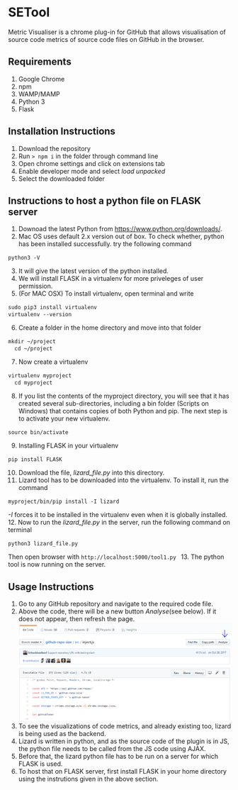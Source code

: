 # SETool

Metric Visualiser is a chrome plug-in for GitHub that allows visualisation of source code metrics of source code files on GitHub in the browser.

## Requirements

1. Google Chrome
2. npm
3. WAMP/MAMP
4. Python 3
5. Flask

## Installation Instructions

1. Download the repository
2. Run ```> npm i``` in the folder through command line
3. Open chrome settings and click on extensions tab
4. Enable developer mode and select *load unpacked*
5. Select the downloaded folder

## Instructions to host a python file on FLASK server
1. Downoad the latest Python from https://www.python.org/downloads/.
2. Mac OS uses default 2.x version out of box. To check whether, python has been installed successfully. try the following command
```
python3 -V
```
3. It will give the latest version of the python installed.
4. We will install FLASK in a virtualenv for more priveleges of user permission.
5. (For MAC OSX) To install virtualenv, open terminal and write 
```
sudo pip3 install virtualenv
virtualenv --version   
```
6. Create a folder in the home directory and move into that folder
```
mkdir ~/project
  cd ~/project
```
7. Now create a virtualenv
```
virtualenv myproject
  cd myproject
```
8. If you list the contents of the myproject directory, you will see that it has created several sub-directories, including a bin folder (Scripts on Windows) that contains copies of both Python and pip. The next step is to activate your new virtualenv.
```
source bin/activate
```
9. Installing FLASK in your virtualenv
```
pip install FLASK
```
10. Download the file, *lizard_file.py* into this directory.
11. Lizard tool has to be downloaded into the virtualenv. To install it, run the command
```
myproject/bin/pip install -I lizard
```
*-I* forces it to be installed in the virtualenv even when it is globally installed.
12. Now to run the *lizard_file.py* in the server, run the following command on terminal
```
python3 lizard_file.py
```
Then open browser with ```http://localhost:5000/tool1.py ```
13. The python tool is now running on the server.

## Usage Instructions

1. Go to any GitHub repository and navigate to the required code file.
2. Above the code, there will be a new button *Analyse*(see below). If it does not appear, then refresh the page.
![alt text](https://github.com/RohithS98/SETool/blob/master/pics/p1.PNG "Logo Title Text 1")
3. To see the visualizations of code metrics, and already existing too, lizard is being used as the backend.
4. Lizard is written in python, and as the source code of the plugin is in JS, the python file needs to be called from the JS code using AJAX.
5. Before that, the lizard python file has to be run on a server for which FLASK is used.
6. To host that on FLASK server, first install FLASK in your home directory using the instrutions given in the above section.
